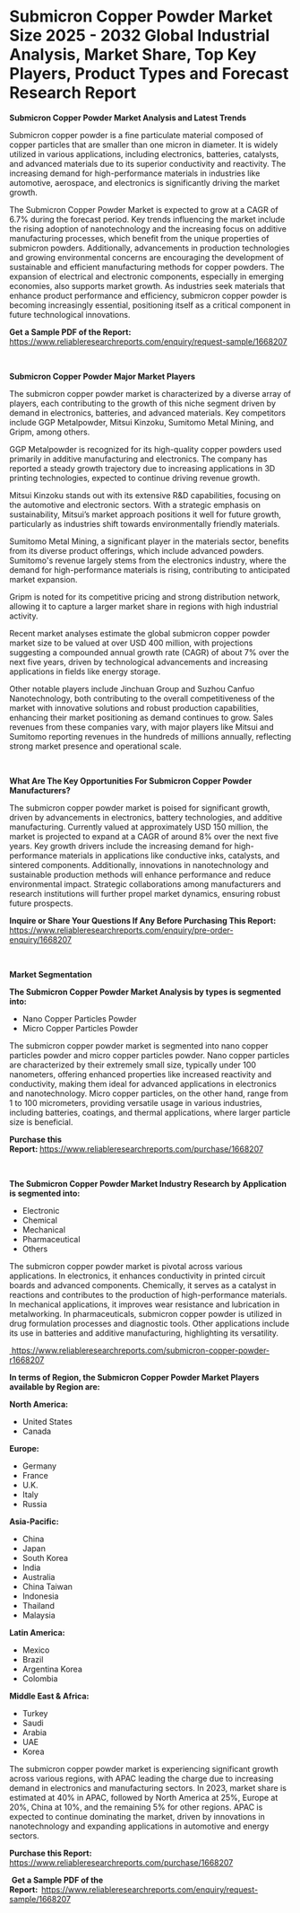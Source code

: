 <p><h1>Submicron Copper Powder Market Size 2025 - 2032 Global Industrial Analysis, Market Share, Top Key Players, Product Types and Forecast Research Report</h1></p><p><strong>Submicron Copper Powder Market Analysis and Latest Trends</strong></p>
<p><p>Submicron copper powder is a fine particulate material composed of copper particles that are smaller than one micron in diameter. It is widely utilized in various applications, including electronics, batteries, catalysts, and advanced materials due to its superior conductivity and reactivity. The increasing demand for high-performance materials in industries like automotive, aerospace, and electronics is significantly driving the market growth.</p><p>The Submicron Copper Powder Market is expected to grow at a CAGR of 6.7% during the forecast period. Key trends influencing the market include the rising adoption of nanotechnology and the increasing focus on additive manufacturing processes, which benefit from the unique properties of submicron powders. Additionally, advancements in production technologies and growing environmental concerns are encouraging the development of sustainable and efficient manufacturing methods for copper powders. The expansion of electrical and electronic components, especially in emerging economies, also supports market growth. As industries seek materials that enhance product performance and efficiency, submicron copper powder is becoming increasingly essential, positioning itself as a critical component in future technological innovations.</p></p>
<p><strong>Get a Sample PDF of the Report:&nbsp;</strong> <a href="https://www.reliableresearchreports.com/enquiry/request-sample/1668207?utm_campaign=3384&utm_medium=2&utm_source=Github&utm_content=ia&utm_term=19042025&utm_id=submicron-copper-powder">https://www.reliableresearchreports.com/enquiry/request-sample/1668207</a></p>
<p>&nbsp;</p>
<p><strong>Submicron Copper Powder Major Market Players</strong></p>
<p><p>The submicron copper powder market is characterized by a diverse array of players, each contributing to the growth of this niche segment driven by demand in electronics, batteries, and advanced materials. Key competitors include GGP Metalpowder, Mitsui Kinzoku, Sumitomo Metal Mining, and Gripm, among others.</p><p>GGP Metalpowder is recognized for its high-quality copper powders used primarily in additive manufacturing and electronics. The company has reported a steady growth trajectory due to increasing applications in 3D printing technologies, expected to continue driving revenue growth.</p><p>Mitsui Kinzoku stands out with its extensive R&D capabilities, focusing on the automotive and electronic sectors. With a strategic emphasis on sustainability, Mitsui’s market approach positions it well for future growth, particularly as industries shift towards environmentally friendly materials.</p><p>Sumitomo Metal Mining, a significant player in the materials sector, benefits from its diverse product offerings, which include advanced powders. Sumitomo's revenue largely stems from the electronics industry, where the demand for high-performance materials is rising, contributing to anticipated market expansion.</p><p>Gripm is noted for its competitive pricing and strong distribution network, allowing it to capture a larger market share in regions with high industrial activity. </p><p>Recent market analyses estimate the global submicron copper powder market size to be valued at over USD 400 million, with projections suggesting a compounded annual growth rate (CAGR) of about 7% over the next five years, driven by technological advancements and increasing applications in fields like energy storage.</p><p>Other notable players include Jinchuan Group and Suzhou Canfuo Nanotechnology, both contributing to the overall competitiveness of the market with innovative solutions and robust production capabilities, enhancing their market positioning as demand continues to grow. Sales revenues from these companies vary, with major players like Mitsui and Sumitomo reporting revenues in the hundreds of millions annually, reflecting strong market presence and operational scale.</p></p>
<p>&nbsp;</p>
<p><strong>What Are The Key Opportunities For Submicron Copper Powder Manufacturers?</strong></p>
<p><p>The submicron copper powder market is poised for significant growth, driven by advancements in electronics, battery technologies, and additive manufacturing. Currently valued at approximately USD 150 million, the market is projected to expand at a CAGR of around 8% over the next five years. Key growth drivers include the increasing demand for high-performance materials in applications like conductive inks, catalysts, and sintered components. Additionally, innovations in nanotechnology and sustainable production methods will enhance performance and reduce environmental impact. Strategic collaborations among manufacturers and research institutions will further propel market dynamics, ensuring robust future prospects.</p></p>
<p><strong>Inquire or Share Your Questions If Any Before Purchasing This Report:</strong> <a href="https://www.reliableresearchreports.com/enquiry/pre-order-enquiry/1668207?utm_campaign=3384&utm_medium=2&utm_source=Github&utm_content=ia&utm_term=19042025&utm_id=submicron-copper-powder">https://www.reliableresearchreports.com/enquiry/pre-order-enquiry/1668207</a></p>
<p>&nbsp;</p>
<p><strong>Market Segmentation</strong></p>
<p><strong>The Submicron Copper Powder Market Analysis by types is segmented into:</strong></p>
<p><ul><li>Nano Copper Particles Powder</li><li>Micro Copper Particles Powder</li></ul></p>
<p><p>The submicron copper powder market is segmented into nano copper particles powder and micro copper particles powder. Nano copper particles are characterized by their extremely small size, typically under 100 nanometers, offering enhanced properties like increased reactivity and conductivity, making them ideal for advanced applications in electronics and nanotechnology. Micro copper particles, on the other hand, range from 1 to 100 micrometers, providing versatile usage in various industries, including batteries, coatings, and thermal applications, where larger particle size is beneficial.</p></p>
<p><strong>Purchase this Report:&nbsp;</strong><a href="https://www.reliableresearchreports.com/purchase/1668207?utm_campaign=3384&utm_medium=2&utm_source=Github&utm_content=ia&utm_term=19042025&utm_id=submicron-copper-powder">https://www.reliableresearchreports.com/purchase/1668207</a></p>
<p>&nbsp;</p>
<p><strong>The Submicron Copper Powder Market Industry Research by Application is segmented into:</strong></p>
<p><ul><li>Electronic</li><li>Chemical</li><li>Mechanical</li><li>Pharmaceutical</li><li>Others</li></ul></p>
<p><p>The submicron copper powder market is pivotal across various applications. In electronics, it enhances conductivity in printed circuit boards and advanced components. Chemically, it serves as a catalyst in reactions and contributes to the production of high-performance materials. In mechanical applications, it improves wear resistance and lubrication in metalworking. In pharmaceuticals, submicron copper powder is utilized in drug formulation processes and diagnostic tools. Other applications include its use in batteries and additive manufacturing, highlighting its versatility.</p></p>
<p><a href="https://www.reliableresearchreports.com/submicron-copper-powder-r1668207?utm_campaign=3384&utm_medium=2&utm_source=Github&utm_content=ia&utm_term=19042025&utm_id=submicron-copper-powder">&nbsp;https://www.reliableresearchreports.com/submicron-copper-powder-r1668207</a></p>
<p><strong>In terms of Region, the Submicron Copper Powder Market Players available by Region are:</strong></p>
<p>
    <p> <strong> North America: </strong>
        <ul>
            <li>United States</li>
            <li>Canada</li>
        </ul>
        </p> 
    <p> <strong> Europe: </strong>
        <ul>
            <li>Germany</li>
            <li>France</li>
            <li>U.K.</li>
            <li>Italy</li>
            <li>Russia</li>
        </ul>
        </p> 
    <p> <strong> Asia-Pacific: </strong>
        <ul>
            <li>China</li>
            <li>Japan</li>
            <li>South Korea</li>
            <li>India</li>
            <li>Australia</li>
            <li>China Taiwan</li>
            <li>Indonesia</li>
            <li>Thailand</li>
            <li>Malaysia</li>
        </ul>
        </p> 
    <p> <strong> Latin America: </strong>
        <ul>
            <li>Mexico</li>
            <li>Brazil</li>
            <li>Argentina Korea</li>
            <li>Colombia</li>
        </ul>
        </p> 
    <p> <strong> Middle East & Africa: </strong>
        <ul>
            <li>Turkey</li>
            <li>Saudi</li>
            <li>Arabia</li>
            <li>UAE</li>
            <li>Korea</li>
        </ul>
    </p>
    </p>
<p><p>The submicron copper powder market is experiencing significant growth across various regions, with APAC leading the charge due to increasing demand in electronics and manufacturing sectors. In 2023, market share is estimated at 40% in APAC, followed by North America at 25%, Europe at 20%, China at 10%, and the remaining 5% for other regions. APAC is expected to continue dominating the market, driven by innovations in nanotechnology and expanding applications in automotive and energy sectors.</p></p>
<p><strong>Purchase this Report: </strong><a href="https://www.reliableresearchreports.com/purchase/1668207?utm_campaign=3384&utm_medium=2&utm_source=Github&utm_content=ia&utm_term=19042025&utm_id=submicron-copper-powder">https://www.reliableresearchreports.com/purchase/1668207</a></p>
<p>&nbsp;<strong>Get a Sample PDF of the Report:&nbsp;&nbsp;</strong><a href="https://www.reliableresearchreports.com/enquiry/request-sample/1668207?utm_campaign=3384&utm_medium=2&utm_source=Github&utm_content=ia&utm_term=19042025&utm_id=submicron-copper-powder">https://www.reliableresearchreports.com/enquiry/request-sample/1668207</a></p>
<p><strong></strong></p>
<p><p></p><p></p><p></p></p>